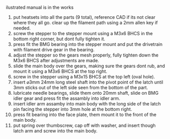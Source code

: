 ilustrated manual is in the works

1) put heatsets into all the parts (9 total), reference CAD if its not clear where they all go. clear up the filament path using a 2mm allen key if needed.
2) screw the stepper to the stepper mount using a M3x6 BHCS in the bottom right corner, but dont fully tighten it.
3) press fit the BMG bearing into the stepper mount and put the drivetrain with filament drive gear in the bearing.
4) adjust the stepper so the gears mesh properly, fully tighten down the M3x6 BHCS after adjustments are made.
5) slide the main body over the gears, making sure the gears dont rub, and mount it using a M3x6 BHCS at the top right.
6) screw in the stepper using a M3x15 BHCS at the top left (oval hole).
7) insert ⌀3mm 24mm long steel shaft into the pivot point of the latch until 3mm sticks out of the left side seen from the bottom of the part.
8) lubricate needle bearings, slide them onto 20mm shaft, slide on BMG idler gear and press fit the assambly into idler arm.
9) insert idler arm assamby into main body with the long side of the latch pin facing the stepper into 3mm hole at the bottom right. 
10) press fit bearing into the face plate, them mount it to the front of the main body.
11) put spring over thumbscrew, cap off with washer, and insert though latch arm and screw into the main body.
